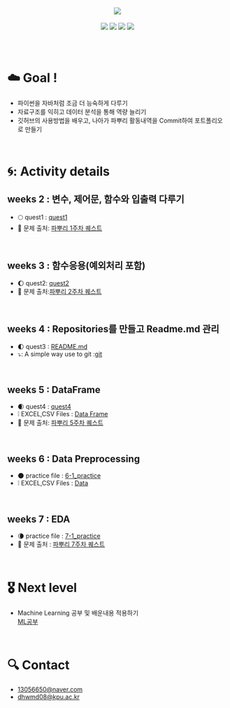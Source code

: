 <h1 align="center">
<img src ="https://user-images.githubusercontent.com/81912557/132134164-882e047f-2168-4b2d-b041-3e0dea06662e.PNG">
</h1>
<p align="center">
  <img src = "https://img.shields.io/badge/Repositories-5-skyblue">
  <img src = "https://img.shields.io/badge/issues-0-9cf">
  <img src = "https://img.shields.io/badge/fork-1-skygreen">
  <img src = "https://img.shields.io/badge/pull requests-1-green"> <br/><br/>
  </p>
<br>

# ☁️ Goal !
- 파이썬을 자바처럼 조금 더 능숙하게 다루기
- 자료구조를 익히고 데이터 분석을 통해 역량 늘리기
- 깃허브의 사용방법을 배우고, 나아가 파뿌리 활동내역을 Commit하여 포트폴리오로 만들기 
<br>


# 🌀: Activity details
## weeks 2 : 변수, 제어문, 함수와 입출력 다루기
- 🌕 quest1 : [quest1](https://github.com/SEUNGYEOPOH/git_test_2/blob/master/quest1.ipynb)
- 🤚 문제 출처: [파뿌리 1주차 퀘스트](https://github.com/koptimizer/Python_Breakers/blob/master/season3/quest/2%EC%A3%BC%EC%B0%A8%ED%80%98%EC%8A%A4%ED%8A%B8.md)

<Br>
  
## weeks 3 : 함수응용(예외처리 포함)
- :waxing_gibbous_moon: quest2: [quest2](https://github.com/SEUNGYEOPOH/Python_breakers_RP/blob/main/quest2.ipynb)
- 🤚 문제 출처:[파뿌리 2주차 퀘스트](https://github.com/koptimizer/Python_Breakers/blob/master/season3/quest/3%EC%A3%BC%EC%B0%A8%ED%80%98%EC%8A%A4%ED%8A%B8.md)
  
<br>
  
## weeks 4 : Repositories를 만들고 Readme.md 관리
  
- 🌓 quest3 : [README.md](https://github.com/SEUNGYEOPOH/git_test_2/blob/master/README.md)
- ⤵️: A simple way use to git :[git](https://github.com/SEUNGYEOPOH/Python_breakers_RP/blob/main/A%20simple%20way%20to%20use%20git.md)  
<br>
  
## weeks 5 : DataFrame
- 🌒 quest4 : [quest4](https://github.com/SEUNGYEOPOH/Python_breakers_RP/blob/main/quest3.ipynb)
- ❕ EXCEL,CSV Files : [Data Frame](https://github.com/SEUNGYEOPOH/Python_breakers_RP/tree/main/dataframe)
- 🤚 문제 출처: [파뿌리 5주차 퀘스트](https://github.com/koptimizer/Python_Breakers/blob/master/season3/quest/5%EC%A3%BC%EC%B0%A8%ED%80%98%EC%8A%A4%ED%8A%B8.md)
<br>
  
## weeks 6 : Data Preprocessing
- 🌑 practice file : [6-1_practice](https://github.com/SEUNGYEOPOH/Python_breakers_RP/blob/main/6-1_practice.ipynb)
- ❕ EXCEL,CSV Files : [Data](https://github.com/SEUNGYEOPOH/Python_breakers_RP/blob/main/dataframe/auto-mpg.csv)
<Br>

## weeks 7 : EDA
- 🌘 practice file : [7-1_practice](https://github.com/SEUNGYEOPOH/Python_breakers_RP/blob/main/7-1_practice.ipynb)
- 🤚 문제 출처 : [파뿌리 7주차 퀘스트](https://github.com/koptimizer/Python_Breakers/blob/master/season3/quest/7%EC%A3%BC%EC%B0%A8%ED%80%98%EC%8A%A4%ED%8A%B8.md)
<Br>
  

# 🎖️ Next level
- Machine Learning 공부 및 배운내용 적용하기<br>
 [ML공부](https://github.com/SEUNGYEOPOH/ML/blob/main/README.md)
<br>
  
  
# 🔍 Contact
- 13056650@naver.com
- dhwmd08@kpu.ac.kr


